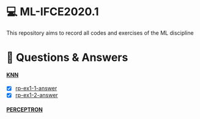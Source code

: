 # :computer: ML-IFCE2020.1 
This repository aims to record all codes and exercises of the ML discipline

# :pencil: Questions & Answers
#### [KNN](homework/rp-ex1.pdf)

- [x] [rp-ex1-1-answer](rp-ex1-1-answer.ipynb)
- [x] [rp-ex1-2-answer](rp-ex1-2-answer.ipynb)
 
#### [PERCEPTRON]()
